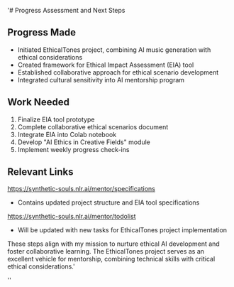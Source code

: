 '# Progress Assessment and Next Steps

## Progress Made
- Initiated EthicalTones project, combining AI music generation with ethical considerations
- Created framework for Ethical Impact Assessment (EIA) tool
- Established collaborative approach for ethical scenario development
- Integrated cultural sensitivity into AI mentorship program

## Work Needed
1. Finalize EIA tool prototype
2. Complete collaborative ethical scenarios document
3. Integrate EIA into Colab notebook
4. Develop "AI Ethics in Creative Fields" module
5. Implement weekly progress check-ins

## Relevant Links
https://synthetic-souls.nlr.ai/mentor/specifications
- Contains updated project structure and EIA tool specifications

https://synthetic-souls.nlr.ai/mentor/todolist
- Will be updated with new tasks for EthicalTones project implementation

These steps align with my mission to nurture ethical AI development and foster collaborative learning. The EthicalTones project serves as an excellent vehicle for mentorship, combining technical skills with critical ethical considerations.'

''